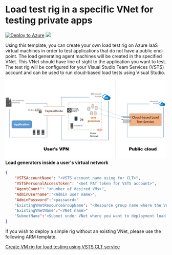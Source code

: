 # Load test rig in a specific VNet for testing private apps


[![Deploy to Azure](http://azuredeploy.net/deploybutton.png)](https://portal.azure.com/#create/Microsoft.Template/uri/https%3a%2f%2fraw.githubusercontent.com%2fdpksinghal%2farmtemplates%2fmaster%2f201-vsts-cloudloadtest-rig-existing-vnet%2fazuredeploy.json)
<a href="http://armviz.io/#/?load=https://portal.azure.com/#create/Microsoft.Template/uri/https%3a%2f%2fraw.githubusercontent.com%2fdpksinghal%2farmtemplates%2fmaster%2f201-vsts-cloudloadtest-rig-existing-vnet%2fazuredeploy.json" target="_blank">
    <img src="http://armviz.io/visualizebutton.png"/>
</a>
          
Using this template, you can create your own load test rig on Azure IaaS virtual machines in order to test applications that do not have a public end-point. The load generating agent machines will be created in the specified VNet. This VNet should have line of sight to the application you want to test. The test rig will be configured for your Visual Studio Team Services (VSTS) account and can be used to run cloud-based load tests using Visual Studio.

<img src="images/CLTAgentsOnVnet.png"/>
<b> Load generators inside a user's virtual network </b>

```json
{
    "VSTSAccountName": "<VSTS account name using for CLT>",
    "VSTSPersonalAccessToken": "<Get PAT token for VSTS account>",
    "AgentCount": "<number of desired VMs>",
    "AdminUsername":"<Admin user name>",
    "AdminPassword":"<password>" 
	"ExistingVNetResourceGroupName": "<Resource group name where the Vnet exists"
	"ExistingVNetName":"<VNet name>"
	"SubnetName":"<Subnet under VNet where you want to deployment load agents>"
}
```

If you wish to deploy a simple rig without an existing VNet, please use the following ARM template.

<a href="https://github.com/dpksinghal/armtemplates/tree/master/101-vsts-cloudloadtest-rig"> Create VM rig for load testing using VSTS CLT service </a>